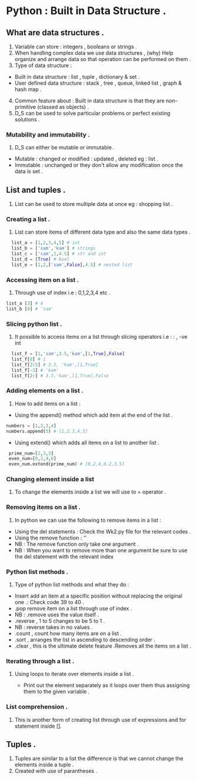 # Python : Built in Data Structure .

## What are data structures .
1)  Variable can store : integers , booleans or strings .
2) When handling complex data we use data structures , (why) Help organize and arrange data so that operation can be performed on them .
3) Type of data structure :

  -  Built in data structure : list , tuple , dictionary & set .
  - User defined data structure : stack , tree , queue, linked list , graph & hash map .

4) Common feature about : Built in data structure is that they are non-primitive (classed as objects) .
5) D_S can be used to solve particular problems or perfect existing solutions .

###  Mutability and immutability .
1) D_S can either be mutable or immutable .

  - Mutable : changed or modified : updated , deleted eg : list .
  - Immutable : unchanged or they don't allow any modification once the data is set .

## List and tuples .
1) List can be used to store multiple data at once eg : shopping list .

### Creating a list .
1) List can store items of different data type and also the same data types .
```python
  list_a = [1,2,3,4,5] # int
  list_b = ['sam','kam'] # strings 
  list_c = ['sam',2,4.5] # str and int 
  list_d = [True] # bool
  list_e = [1,2,['sam',False],4.5] # nested list
  ```
### Accessing item on a list .
1) Through use of index i.e : 0,1,2,3,4 etc .
```python
list_a [3] # 4
list_b [0] # 'sam'
```
### Slicing python list .
1) It possible to access items on a list through slicing operators i.e : : , -ve int 
```python
  list_f = [1,'sam',3.5,'kam',[1,True],False]
  list_f[0] # 1
  list_f[2:5] # 3.5, 'kam',[1,True]
  list_f[-3] # 'kam'
  list_f[2:] # 3.5,'kam',[1,True],False
```
### Adding elements on a list .
1) How to add items on a list :

  - Using the append() method which add item at the end of the list .
  ```python
  numbers = [1,2,3,4]
  numbers.append(5) # [1,2,3,4,5]
 ```
 - Using extend() which adds all items on a list to another list .
 ```python
  prime_num=[2,3,5]
  even_num=[0,2,4,6]
  even_num.extend(prime_num) # [0,2,4,6,2,3,5]
```
### Changing element inside a list
1) To change the elements inside a list we will use to = operator .
### Removing items on a list .
1) In python we can use the following to remove items in a list :

  - Using the del statements : Check the Wk2.py file for the relevant codes .
  - Using the remove function  : '' 
  - NB : The remove function only take one argument .
  - NB : When you want to remove more than one argument be sure to use the del statement with the relevant index
### Python list methods .
1)  Type of python list methods and what they do :

  -  Insert add an item at a specific position without replacing the original one .: Check code 39 to 40 .
  - .pop remove item on a list through use of index .
  - NB : .remove uses the value itself .
  - .reverse , 1 to 5 changes to be 5 to 1 .
  - NB : reverse takes in no values .
  - .count , count how many items are on a list .
  - .sort , arranges the list in ascending to descending order .
  - .clear , this is the ultimate delete feature .Removes all the items on a list .
### Iterating through a list .
1) Using loops to iterate over elements inside a list .

   - Print out the element separately as it loops over them thus assigning them to the given variable .

### List comprehension .
1) This is another form of creating list through use of expressions and for statement inside [].

## Tuples .
1) Tuples are similar to a list the difference is that we cannot change the elements inside a tuple .
2) Created with use of parantheses .
